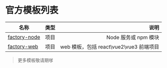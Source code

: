 # 官方模板列表

| 名称                                                   | 类型 |                                    说明 |
| ------------------------------------------------------ | :--: | --------------------------------------: |
| [factory-node](https://github.com/fbi-js/factory-node) | 项目 |                    Node 服务或 npm 模块 |
| [factory-web](https://github.com/fbi-js/factory-web)   | 项目 | web 模板，包括 react\vue2\vue3 前端项目 |

> 更多模板敬请期嗲
